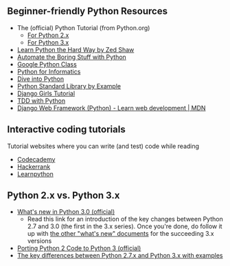 ## Beginner-friendly Python Resources
- The (official) Python Tutorial (from Python.org)
  - [For Python 2.x](https://docs.python.org/2/tutorial/index.html)
  - [For Python 3.x](https://docs.python.org/3/tutorial/index.html)
- [Learn Python the Hard Way by Zed Shaw](http://learnpythonthehardway.org/book/)
- [Automate the Boring Stuff with Python](https://automatetheboringstuff.com/)
- [Google Python Class](https://developers.google.com/edu/python/)
- [Python for Informatics](http://pythonlearn.com/book.php)
- [Dive into Python](http://www.diveintopython.net/)
- [Python Standard Library by Example](http://doughellmann.com/pages/python-standard-library-by-example.html)
- [Django Girls Tutorial](http://tutorial.djangogirls.org/en/)
- [TDD with Python](http://chimera.labs.oreilly.com/books/1234000000754)
- [Django Web Framework (Python) - Learn web development | MDN](https://developer.mozilla.org/en-US/docs/Learn/Server-side/Django)

## Interactive coding tutorials
Tutorial websites where you can write (and test) code while reading
- [Codecademy](https://www.codecademy.com/learn/python)
- [Hackerrank](https://www.hackerrank.com/domains/python/py-introduction)
- [Learnpython](http://www.learnpython.org/)

## Python 2.x vs. Python 3.x
- [What's new in Python 3.0 (official)](https://docs.python.org/3/whatsnew/3.0.html)
  -  Read this link for an introduction of the key changes between Python 2.7 and 3.0 (the first in the 3.x series). Once you're done, do follow it up with [the other "what's new" documents](https://docs.python.org/3/whatsnew/) for the succeeding 3.x versions
- [Porting Python 2 Code to Python 3 (official)](https://docs.python.org/3/howto/pyporting.html)
- [The key differences between Python 2.7.x and Python 3.x with examples](http://sebastianraschka.com/Articles/2014_python_2_3_key_diff.html)

